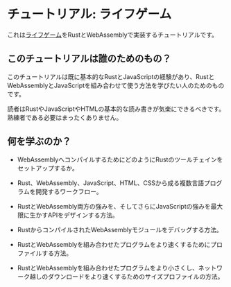 # チュートリアル: ライフゲーム

<!-- # Tutorial: Conway's Game of Life -->

これは[ライフゲーム][gol]をRustとWebAssemblyで実装するチュートリアルです。

<!-- This is a tutorial that implements [Conway's Game of Life][gol] in Rust and
WebAssembly. -->

[gol]: https://ja.wikipedia.org/wiki/%E3%83%A9%E3%82%A4%E3%83%95%E3%82%B2%E3%83%BC%E3%83%A0

## このチュートリアルは誰のためのもの？

<!-- ## Who is this tutorial for? -->

このチュートリアルは既に基本的なRustとJavaScriptの経験があり、RustとWebAssemblyとJavaScriptを組み合わせて使う方法を学びたい人のためのものです。

<!-- This tutorial is for anyone who already has basic Rust and JavaScript
experience, and wants to learn how to use Rust, WebAssembly, and JavaScript
together. -->

読者はRustやJavaScriptやHTMLの基本的な読み書きが気楽にできるべきです。熟練者である必要はまったくありません。

<!-- You should be comfortable reading and writing basic Rust, JavaScript, and
HTML. You definitely do not need to be an expert. -->

## 何を学ぶのか？

<!-- ## What will I learn? -->

* WebAssemblyへコンパイルするためにどのようにRustのツールチェインをセットアップするか。

<!-- * How to set up a Rust toolchain for compiling to WebAssembly. -->

* Rust、WebAssembly、JavaScript、HTML、CSSから成る複数言語プログラムを開発するワークフロー。

<!-- * A workflow for developing polyglot programs made from Rust, WebAssembly,
  JavaScript, HTML, and CSS. -->

* RustとWebAssembly両方の強みを、そしてさらにJavaScriptの強みを最大限に生かすAPIをデザインする方法。

<!-- * How to design APIs to take maximum advantage of both Rust and WebAssembly's
  strengths and also JavaScript's strengths. -->

* RustからコンパイルされたWebAssemblyモジュールをデバッグする方法。

<!-- * How to debug WebAssembly modules compiled from Rust. -->

* RustとWebAssemblyを組み合わせたプログラムをより速くするためにプロファイルする方法。

<!-- * How to time profile Rust and WebAssembly programs to make them faster. -->

* RustとWebAssemblyを組み合わせたプログラムをより小さくし、ネットワーク越しのダウンロードをより速くするためのサイズプロファイルの方法。

<!-- * How to size profile Rust and WebAssembly programs to make `.wasm` binaries
  smaller and faster to download over the network. -->
